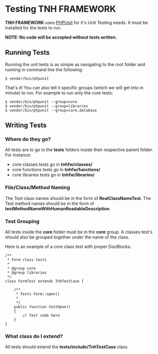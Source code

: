 # Testing TNH FRAMEWORK

**TNH FRAMEWORK** uses [PHPUnit](http://phpunit.de/) for it's Unit Testing needs. It must be installed for the tests to run.

**NOTE: No code will be accepted without tests written.**

## Running Tests

Running the unit tests is as simple as navigating to the root folder and running in command line the following:

    $ vendor/bin/phpunit

That's it! You can also tell it specific groups (which we will get into in minute) to run. For example to run only the core tests:

    $ vendor/bin/phpunit --group=core
    $ vendor/bin/phpunit --group=libraries
    $ vendor/bin/phpunit --group=core,database

## Writing Tests

### Where do they go?

All tests are to go in the **tests** folders inside their respective parent folder.  For instance:

- core classes tests go in **tnhfw/classes/**
- core functions tests go in **tnhfw/functions/**
- core libraries tests go in **tnhfw/libraries/**

### File/Class/Method Naming

The Test class names should be in the form of **RealClassNameTest**. 
The Test method names should be in the form of **testMethodNameWithHumanReadableDescription**.

### Test Grouping

All tests inside the **core** folder must be in the **core** group.  A classes test's should also be grouped together under the name of the class.

Here is an example of a core class test with proper DocBlocks:

    /**
     * Form class tests
     *
     * @group core
     * @group libraries
     */
    class FormTest extends TnhTestCase {

    	/**
    	 * Tests Form::open()
    	 *
    	 */
    	public function testOpen()
    	{
    		// Test code here
    	}
    }


### What class do I extend?

All tests should extend the **tests/include/TnhTestCase** class.


